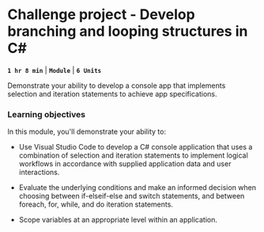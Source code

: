 # Challenge project - Develop branching and looping structures in C#

**`1 hr 8 min`** | **`Module`** | **`6 Units`**

Demonstrate your ability to develop a console app that implements selection and iteration statements to achieve app specifications.

### Learning objectives

In this module, you'll demonstrate your ability to:

- Use Visual Studio Code to develop a C# console application that uses a combination of selection and iteration statements to implement logical workflows in accordance with supplied application data and user interactions.

- Evaluate the underlying conditions and make an informed decision when choosing between if-elseif-else and switch statements, and between foreach, for, while, and do iteration statements.

- Scope variables at an appropriate level within an application.